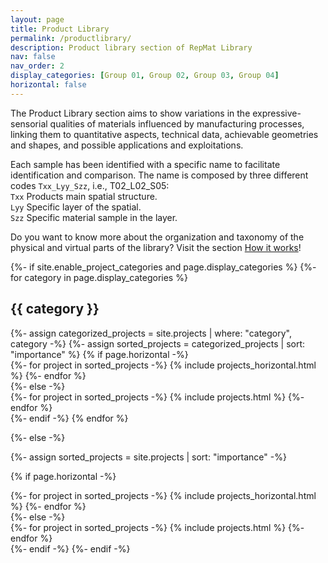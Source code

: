 ```yaml
---
layout: page
title: Product Library
permalink: /productlibrary/
description: Product library section of RepMat Library
nav: false
nav_order: 2
display_categories: [Group 01, Group 02, Group 03, Group 04]
horizontal: false
---
```


The Product Library section aims to show variations in the expressive-sensorial qualities of materials influenced by manufacturing processes, linking them to quantitative aspects, technical data, achievable geometries and shapes, and possible applications and exploitations.

Each sample has been identified with a specific name to facilitate identification and comparison. The name is composed by three different codes `Txx_Lyy_Szz`, i.e., T02_L02_S05:
<br>`Txx` Products main spatial structure.
<br>`Lyy` Specific layer of the spatial.
<br>`Szz` Specific material sample in the layer.

Do you want to know more about the organization and taxonomy of the physical and virtual parts of the library? Visit the section [How it works](howitworks/)!

<!-- pages/projects.md -->
<div class="projects">
{%- if site.enable_project_categories and page.display_categories %}
  <!-- Display categorized projects -->
  {%- for category in page.display_categories %}
  <h2 class="category">{{ category }}</h2>
  {%- assign categorized_projects = site.projects | where: "category", category -%}
  {%- assign sorted_projects = categorized_projects | sort: "importance" %}
  <!-- Generate cards for each project -->
  {% if page.horizontal -%}
  <div class="container">
    <div class="row row-cols-2">
    {%- for project in sorted_projects -%}
      {% include projects_horizontal.html %}
    {%- endfor %}
    </div>
  </div>
  {%- else -%}
  <div class="grid">
    {%- for project in sorted_projects -%}
      {% include projects.html %}
    {%- endfor %}
  </div>
  {%- endif -%}
  {% endfor %}

{%- else -%}
<!-- Display projects without categories -->
  {%- assign sorted_projects = site.projects | sort: "importance" -%}
  <!-- Generate cards for each project -->
  {% if page.horizontal -%}
  <div class="container">
    <div class="row row-cols-2">
    {%- for project in sorted_projects -%}
      {% include projects_horizontal.html %}
    {%- endfor %}
    </div>
  </div>
  {%- else -%}
  <div class="grid">
    {%- for project in sorted_projects -%}
      {% include projects.html %}
    {%- endfor %}
  </div>
  {%- endif -%}
{%- endif -%}
</div>
